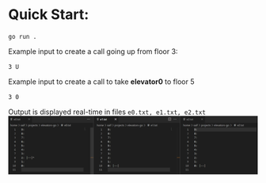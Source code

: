 # Quick Start:
```console
go run .
```
Example input to create a call going up from floor 3:
```
3 U
```
Example input to create a call to take **elevator0** to floor 5
```
3 0
```
Output is displayed real-time in files `e0.txt, e1.txt, e2.txt`
![Alt text](image.png)